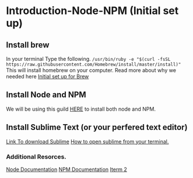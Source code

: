 # Introduction-Node-NPM (Initial set up)

 <!-- TODO: ADD SOME TEXT HERE AS TO WHAT THIS PAGE IS FOR. -->
## Install brew

In your terminal Type the following.
```/usr/bin/ruby -e "$(curl -fsSL https://raw.githubusercontent.com/Homebrew/install/master/install)"```
This will install homebrew on your computer. Read more about why we needed here [Initial set up for Brew](https://brew.sh/ "Initial set up for Brew")


## Install Node and NPM
We will be using this guild [HERE](https://www.dyclassroom.com/howto-mac/how-to-install-nodejs-and-npm-on-mac-using-homebrew "HERE") to install both node and NPM.

## Install Sublime Text (or your perfered text editor)
[Link To download Sublime](https://www.sublimetext.com/3 "Link To download Sublime")
[How to open sublime from your terminal.](https://ashleynolan.co.uk/blog/launching-sublime-from-the-terminal "How to open sublime from your terminal.")

### Additional Resorces.
[Node Documentation](https://nodejs.org/en/docs/ "Node Documentation")
[NPM Documentation](https://docs.npmjs.com/http:// "NPM Documentation")
[Iterm 2](https://iterm2.com/ "Iterm 2")
